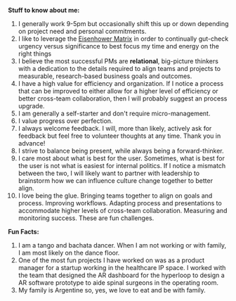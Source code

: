 **Stuff to know about me:**
 
   1. I generally work 9-5pm but occasionally shift this up or down depending on project need and personal commitments.
   2. I like to leverage the [Eisenhower Matrix](https://www.eisenhower.me/eisenhower-matrix/) in order to continually gut-check urgency versus significance to best focus my time and energy on the right things
   3.  I believe the most successful PMs are **relational**, big-picture thinkers with a dedication to the details required to align teams and projects to measurable, research-based business goals and outcomes.
   4. I have a high value for efficiency and organization. If I notice a process that can be improved to either allow for a higher level of efficiency or better cross-team collaboration, then I will probably suggest an process upgrade. 
   5. I am generally a self-starter and don't require micro-management. 
   6. I value progress over perfection. 
   7. I always welcome feedback. I will, more than likely, actively ask for feedback but feel free to volunteer thoughts at any time. Thank you in advance!
   8. I strive to balance being present, while always being a forward-thinker. 
   9. I care most about what is best for the user. Sometimes, what is best for the user is not what is easiest for internal politics. If I notice a mismatch between the two, I will likely want to partner with leadership to brainstorm how we can influence culture change together to better align. 
   10. I love being the glue. Bringing teams together to align on goals and process. Improving workflows. Adapting process and presentations to accommodate higher levels of cross-team collaboration. Measuring and monitoring success. These are fun challenges. 
   

**Fun Facts:**   
   1. I am a tango and bachata dancer. When I am not working or with family, I am most likely on the dance floor. 
   2. One of the most fun projects I have worked on was as a product manager for a startup working in the healthcare IP space. I worked with the team that designed the AR dashboard for the hyperloop to design a AR software prototype to aide spinal surgeons in the operating room. 
   3. My family is Argentine so, yes, we love to eat and be with family. 
